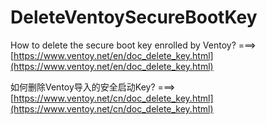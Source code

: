 # DeleteVentoySecureBootKey
How to delete the secure boot key enrolled by Ventoy?  ===>  [https://www.ventoy.net/en/doc_delete_key.html](https://www.ventoy.net/en/doc_delete_key.html)


如何删除Ventoy导入的安全启动Key? ===> [https://www.ventoy.net/cn/doc_delete_key.html](https://www.ventoy.net/cn/doc_delete_key.html)




